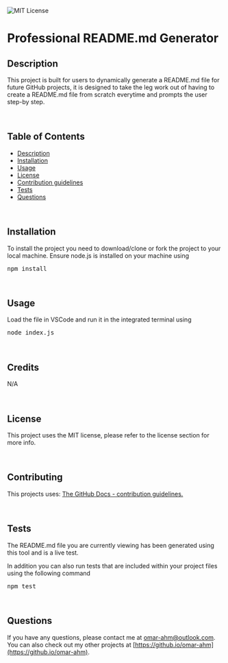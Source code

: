 
 
  ![MIT License](https://img.shields.io/badge/license-MIT-blue.svg) 

  # Professional README.md Generator

  ## Description
  
  This project is built for users to dynamically generate a README.md file for future GitHub projects, it is designed to take the leg work out of having to create a README.md file from scratch everytime and prompts the user step-by step.

  <br/>
  
  ## Table of Contents
  
  - [Description](#description)
  - [Installation](#installation)
  - [Usage](#usage)
  - [License](#licence)
  - [Contribution guidelines](#contributing)
  - [Tests](#tests)
  - [Questions](#questions)

  <br/>

  ## Installation
  
  To install the project you need to download/clone or fork the project to your local machine. Ensure node.js is installed on your machine using <pre>npm install</pre>

  <br/>

  ## Usage
  
  Load the file in VSCode and run it in the integrated terminal using <pre>node index.js</pre>

  <br/>

  ## Credits

  N/A

  <br/>

  ## License
  
  This project uses the MIT license, please refer to the license section for more info.

  <br/>

  ## Contributing
  
  This projects uses:  [The GitHub Docs - contribution guidelines.](https://github.com/github/docs/blob/main/CONTRIBUTING.md)

  <br/>

  ## Tests
  
  The README.md file you are currently viewing has been generated using this tool and is a live test.

  In addition you can also run tests that are included within your project files using the following command <pre>npm test</pre> 

  <br/>

  ## Questions

  If you have any questions, please contact me at omar-ahm@outlook.com. You can also check out my 
  other projects at [https://github.io/omar-ahm](https://github.io/omar-ahm).

